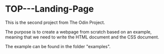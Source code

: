 # TOP---Landing-Page

This is the second project from The Odin Project. 

The purpose is to create a webpage from scratch based on an example, meaning that we need to write the HTML document and the CSS document. 

The example can be found in the folder "examples". 
